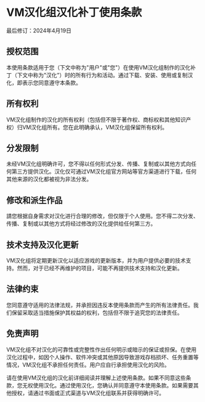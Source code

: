
# VM汉化组汉化补丁使用条款

最后修订：2024年4月19日

## 授权范围
本使用条款适用于您（下文中称为"用户"或"您"）在使用VM汉化组制作的汉化补丁（下文中称为"汉化"）时的所有行为和活动。通过下载、安装、使用或复制汉化，即表示您同意遵守本条款。

## 所有权利
VM汉化组制作的汉化的所有权利（包括但不限于著作权、商标权和其他知识产权）归VM汉化组所有。您在此明确承认，VM汉化组保留所有权利。

## 分发限制
未经VM汉化组明确许可，您不得以任何形式分发、传播、复制或以其他方式向任何第三方提供汉化。汉化仅可通过VM汉化组官方网站等官方渠道进行下载，任何其他来源的汉化都被视为非法分发。

## 修改和派生作品
請您根据自身需求对汉化进行合理的修改，但仅限于个人使用。您不得二次分发、传播、复制或以其他方式将经过修改的汉化提供给任何第三方。

## 技术支持及汉化更新
VM汉化组将定期更新汉化以适应游戏的更新版本，并为用户提供必要的技术支持。然而，对于已经不再维护的项目，可能不再提供技术支持和汉化更新。

## 法律约束
您同意遵守适用的法律法规，并承担因违反本使用条款而产生的所有法律责任。我们保留采取适当措施保护其权益的权利，包括但不限于追究您的法律责任。

## 免责声明
VM汉化组不对汉化的可靠性或完整性作出任何明示或暗示的保证或担保。在使用汉化过程中，如因个人操作、软件冲突或其他原因导致游戏存档损坏、任务重置等情况，VM汉化组不承担任何责任。用户应自行承担使用汉化的风险。

请在使用VM汉化组的汉化前详细阅读并理解上述使用条款。如果不同意这些条款，您无权使用汉化。通过使用汉化，您确认并同意遵守本使用条款。如果需要其他授权，请通过书面或正式渠道与VM汉化组联系并获得明确许可。